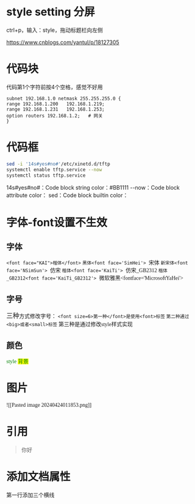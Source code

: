 # style setting 分屏
ctrl+p，输入：style，拖动标题栏向左侧

https://www.cnblogs.com/yantul/p/18127305
# 代码块
代码第1个字符前按4个空格，感觉不好用

    subnet 192.168.1.0 netmask 255.255.255.0 {
	range 192.168.1.200   192.168.1.219; 
	range 192.168.1.231   192.168.1.253;
	option routers 192.168.1.2;   # 网关
	}
# 代码框
```bash
sed -i '14s#yes#no#'/etc/xinetd.d/tftp
systemctl enable tftp.service --now
systemctl status tftp.service
```
14s#yes#no#：Code block string color：#BB1111
--now：Code block attribute color：
sed：Code block builtin color：
# 字体-font设置不生效
## 字体
`<font face="KAI">楷体</font>`
`黑体<font face='SimHei'>
`宋体<font face='SimSun'>
`新宋体<font face='NSimSun'>
`仿宋<font face='FangSong'>
`楷体<font face='KaiTi'>
`仿宋_GB2312<font face='FangSong_GB2312'>
`楷体_GB2312<font face='KaiTi_GB2312'>
`微软雅黑<fontface='MicrosoftYaHei'\>
## 字号
<big>三种</big>方式修改字号：
`<font size=6>第一种</font>是使用<font>标签`
`第二种通过<big>或者<small>标签`
第三种是通过修改style样式实现
## 颜色
<font color=green>style</font>
<font style="background: yellow " color=green>背景</font>
# 图片
![[Pasted image 20240424011853.png]]
# 引用

>你好
# 添加文档属性
第一行添加三个横线






